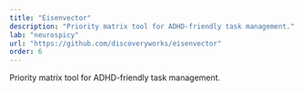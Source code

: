 ```yaml
---
title: "Eisenvector"
description: "Priority matrix tool for ADHD-friendly task management."
lab: "neurospicy"
url: "https://github.com/discoveryworks/eisenvector"
order: 6
---
```


Priority matrix tool for ADHD-friendly task management.